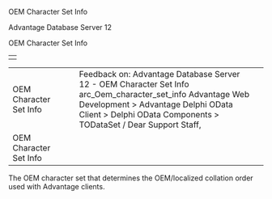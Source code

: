 OEM Character Set Info




Advantage Database Server 12  

OEM Character Set Info

|  |
| --- |
|  |

|  |  |  |  |  |
| --- | --- | --- | --- | --- |
| OEM Character Set Info |  |  | Feedback on: Advantage Database Server 12 - OEM Character Set Info arc\_Oem\_character\_set\_info Advantage Web Development > Advantage Delphi OData Client > Delphi OData Components > TODataSet / Dear Support Staff, |  |
| OEM Character Set Info |  |  |  |  |

The OEM character set that determines the OEM/localized collation order used with Advantage clients.